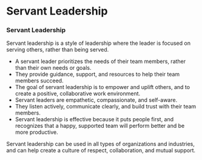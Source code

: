 # Servant Leadership

### Servant Leadership

Servant leadership is a style of leadership where the leader is focused on serving others, rather than being served. 

* A servant leader prioritizes the needs of their team members, rather than their own needs or goals.
* They provide guidance, support, and resources to help their team members succeed.
* The goal of servant leadership is to empower and uplift others, and to create a positive, collaborative work environment.
* Servant leaders are empathetic, compassionate, and self-aware.
* They listen actively, communicate clearly, and build trust with their team members.
* Servant leadership is effective because it puts people first, and recognizes that a happy, supported team will perform better and be more productive.

Servant leadership can be used in all types of organizations and industries, and can help create a culture of respect, collaboration, and mutual support.
